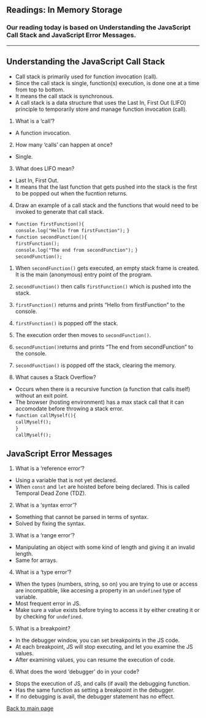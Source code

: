 ## Readings: In Memory Storage

### Our reading today is based on Understanding the JavaScript Call Stack and JavaScript Error Messages. 
---

## Understanding the JavaScript Call Stack 

- Call stack is primarily used for function invocation (call). 
- Since the call stack is single, function(s) execution, is done one at a time from top to bottom. 
- It means the call stack is synchronous. 
- A call stack is a data structure that uses the Last In, First Out (LIFO) principle to temporarily store and manage function invocation (call).

1. What is a ‘call’?
- A function invocation. 

2. How many ‘calls’ can happen at once?
- Single. 

3. What does LIFO mean?
- Last In, First Out. 
- It means that the last function that gets pushed into the stack is the first to be popped out when the fucntion returns. 

4. Draw an example of a call stack and the functions that would need to be invoked to generate that call stack.
- `function firstFunction(){`<bR>
  `console.log("Hello from firstFunction");`
`}`
- `function secondFunction(){`<br>
  `firstFunction();`<br>
  `console.log("The end from secondFunction");`
`}` <br>  `secondFunction();`

1. When `secondFunction()` gets executed, an empty stack frame is created. It is the main (anonymous) entry point of the program.
2. `secondFunction()` then calls `firstFunction()` which is pushed into the stack.
3. `firstFunction()` returns and prints “Hello from firstFunction” to the console.
4. `firstFunction()` is popped off the stack.
5. The execution order then moves to `secondFunction()`.
6. `secondFunction()`returns and prints “The end from secondFunction” to the console.
7. `secondFunction()` is popped off the stack, clearing the memory.

5. What causes a Stack Overflow?
- Occurs when there is a recursive function (a function that calls itself) without an exit point. 
- The browser (hosting environment) has a max stack call that it can accomodate before throwing a stack error. 
- `function callMyself(){` <br>
  `callMyself();`<br>
`}`<br>
`callMyself();`

## JavaScript Error Messages 

1. What is a ‘reference error’?
- Using a variable that is not yet declared. 
- When `const` and `let` are hoisted before being declared. This is called Temporal Dead Zone (TDZ).

2. What is a ‘syntax error’?
- Something that cannot be parsed in terms of syntax. 
- Solved by fixing the syntax. 

3. What is a ‘range error’?
- Manipulating an object with some kind of length and giving it an invalid length. 
- Same for arrays. 

4. What is a ‘type error’?
- When the types (numbers, string, so on) you are trying to use or access are incompatible, like accesing a property in an `undefined` type of variable. 
- Most frequent error in JS. 
- Make sure a value exists before trying to access it by either creating it or by checking for `undefined`. 

5. What is a breakpoint?
- In the debugger window, you can set breakpoints in the JS code. 
- At each breakpoint, JS will stop executing, and let you examine the JS values. 
- After examining values, you can resume the execution of code. 

6. What does the word ‘debugger’ do in your code?
- Stops the execution of JS, and calls (if avail) the debugging function. 
- Has the same function as setting a breakpoint in the debugger. 
- If no debugging is avail, the debugger statement has no effect. 

[Back to main page](README.md)
